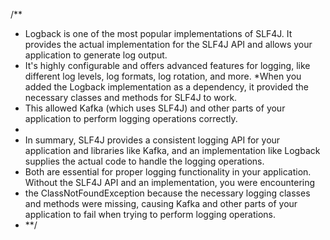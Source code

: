 /**
* Logback is one of the most popular implementations of SLF4J. It provides the actual implementation for the SLF4J API and allows your application to generate log output.
* It's highly configurable and offers advanced features for logging, like different log levels, log formats, log rotation, and more.
*When you added the Logback implementation as a dependency, it provided the necessary classes and methods for SLF4J to work.
* This allowed Kafka (which uses SLF4J) and other parts of your application to perform logging operations correctly.
*
* In summary, SLF4J provides a consistent logging API for your application and libraries like Kafka, and an implementation like Logback supplies the actual code to handle the logging operations.
* Both are essential for proper logging functionality in your application. Without the SLF4J API and an implementation, you were encountering
* the ClassNotFoundException because the necessary logging classes and methods were missing, causing Kafka and other parts of your application to fail when trying to perform logging operations.
* **/